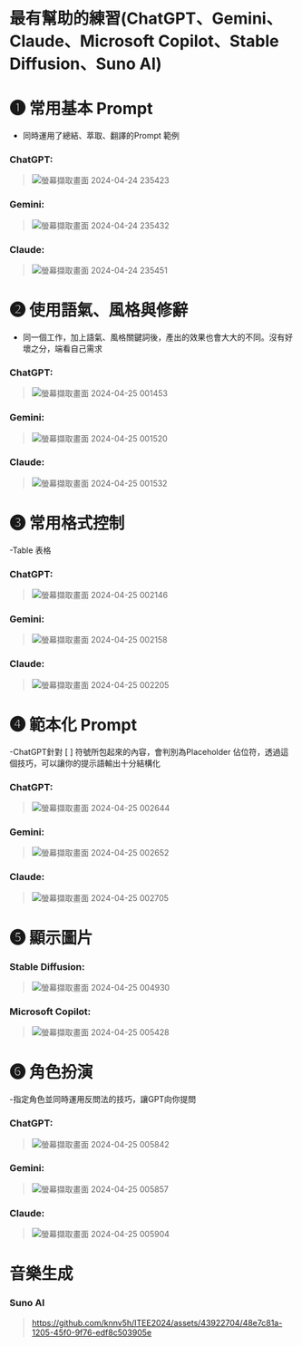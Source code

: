 # 最有幫助的練習(ChatGPT、‎Gemini、Claude、Microsoft Copilot、Stable Diffusion、Suno AI)

# ❶ 常用基本 Prompt
- 同時運用了總結、萃取、翻譯的Prompt 範例
### ChatGPT:
> ![螢幕擷取畫面 2024-04-24 235423](https://github.com/knnv5h/ITEE2024/assets/43922704/7ce1b8c5-d6eb-4610-960d-5a593d652e3f)
### Gemini:
> ![螢幕擷取畫面 2024-04-24 235432](https://github.com/knnv5h/ITEE2024/assets/43922704/636c0c69-51d3-4b9e-a197-21fe44600d7b)
### Claude:
> ![螢幕擷取畫面 2024-04-24 235451](https://github.com/knnv5h/ITEE2024/assets/43922704/964307ab-d474-46ed-802f-29bda803e576)

# ❷ 使用語氣、風格與修辭
- 同一個工作，加上語氣、風格關鍵詞後，產出的效果也會大大的不同。沒有好壞之分，端看自己需求
### ChatGPT:
> ![螢幕擷取畫面 2024-04-25 001453](https://github.com/knnv5h/ITEE2024/assets/43922704/8c6b91d9-e9bb-4056-a715-82d1df135ff5)
### Gemini:
> ![螢幕擷取畫面 2024-04-25 001520](https://github.com/knnv5h/ITEE2024/assets/43922704/bbd809e6-4ba5-4606-9429-dcc8fb3a4982)
### Claude:
> ![螢幕擷取畫面 2024-04-25 001532](https://github.com/knnv5h/ITEE2024/assets/43922704/ff94b044-6cef-44a6-b17b-57739278f7fc)

# ❸ 常用格式控制
-Table  表格
### ChatGPT:
> ![螢幕擷取畫面 2024-04-25 002146](https://github.com/knnv5h/ITEE2024/assets/43922704/385385ff-65c4-418a-afdb-8c2c9f40ac6d)
### Gemini:
> ![螢幕擷取畫面 2024-04-25 002158](https://github.com/knnv5h/ITEE2024/assets/43922704/9cce2518-9958-4f87-a948-42b3615ff68b)
### Claude:
> ![螢幕擷取畫面 2024-04-25 002205](https://github.com/knnv5h/ITEE2024/assets/43922704/ab7eb0ea-e1f1-4d7a-9b76-d764faf753ac)

# ❹ 範本化 Prompt
-ChatGPT針對 [ ] 符號所包起來的內容，會判別為Placeholder 佔位符，透過這個技巧，可以讓你的提示語輸出十分結構化
### ChatGPT:
> ![螢幕擷取畫面 2024-04-25 002644](https://github.com/knnv5h/ITEE2024/assets/43922704/288b0658-a522-4b1d-b532-4714c31edc84)
### Gemini:
> ![螢幕擷取畫面 2024-04-25 002652](https://github.com/knnv5h/ITEE2024/assets/43922704/81f4a0a1-66f2-490e-bbae-20b7e8cef766)
### Claude:
> ![螢幕擷取畫面 2024-04-25 002705](https://github.com/knnv5h/ITEE2024/assets/43922704/e42b3101-100f-4b09-ad48-69aba3391277)

# ❺ 顯示圖片
### Stable Diffusion:
> ![螢幕擷取畫面 2024-04-25 004930](https://github.com/knnv5h/ITEE2024/assets/43922704/eb25b262-a426-458d-916f-448a5279e765)
### Microsoft Copilot:
> ![螢幕擷取畫面 2024-04-25 005428](https://github.com/knnv5h/ITEE2024/assets/43922704/3f7eebbf-5140-4245-9c89-caf48945bff2)

# ❻ 角色扮演
-指定角色並同時運用反問法的技巧，讓GPT向你提問
### ChatGPT:
> ![螢幕擷取畫面 2024-04-25 005842](https://github.com/knnv5h/ITEE2024/assets/43922704/05bbaeb6-1cde-4145-8c18-8831ca1f6745)
### Gemini:
> ![螢幕擷取畫面 2024-04-25 005857](https://github.com/knnv5h/ITEE2024/assets/43922704/6fd73656-9a57-44a1-8fba-3f634640d37d)
### Claude:
> ![螢幕擷取畫面 2024-04-25 005904](https://github.com/knnv5h/ITEE2024/assets/43922704/61c6d364-8b4f-4fb4-a7e8-6e5d27214277)

# 音樂生成
### Suno AI
> https://github.com/knnv5h/ITEE2024/assets/43922704/48e7c81a-1205-45f0-9f76-edf8c503905e

